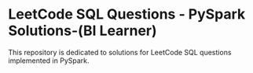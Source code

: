 # LeetCode SQL Questions - PySpark Solutions-(BI Learner)
This repository is dedicated to solutions for LeetCode SQL questions implemented in PySpark.
